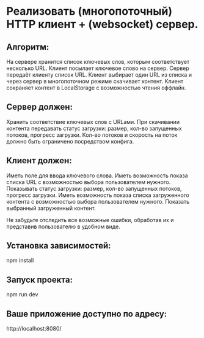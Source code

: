 # Реализовать (многопоточный) HTTP клиент + (websocket) сервер.

## Алгоритм:

На сервере хранится список ключевых слов, которым соответствует несколько URL.
Клиент посылает ключевое слово на сервер.
Сервер передаёт клиенту список URL.
Клиент выбирает один URL из списка и через сервер в многопоточном режиме скачивает контент.
Клиент сохраняет контент в LocalStorage с возможностью чтения оффлайн.
 
## Сервер должен:

Хранить соответствие ключевых слов с URLами.
При скачивании контента передавать статус загрузки: размер, кол-во запущенных потоков, прогресс загрузки.
Кол-во потоков и скорость на поток должно быть ограничено посредством конфига.
 
## Клиент должен:

Иметь поле для ввода ключевого слова.
Иметь возможность показа списка URL с возможностью выбора пользователем нужного.
Показывать статус загрузки: размер, кол-во запущенных потоков, прогресс загрузки.
Иметь возможность показа списка загруженного контента с возможностью выбора пользователем нужного.
Показать выбранный загруженный контент.
 
Не забудьте отследить все возможные ошибки, обработав их и представив пользователю в удобном виде.


## Установка зависимостей:
npm install

## Запуск проекта: 
npm run dev

## Ваше приложение доступно по адресу:
http://localhost:8080/